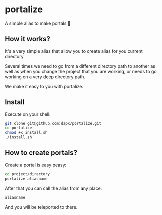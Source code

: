 # portalize

A simple alias to make portals 🧙

## How it works?

It's a very simple alias that allow you to create alias for you current directory.

Several times we need to go from a different directory path to another as well as when you change the project that you are working, or needs to go working on a very deep directory path.

We make it easy to you with portalize.

## Install

Execute on your shell:

```sh
git clone git@github.com:dapx/portalize.git
cd portalize
chmod +x install.sh
./install.sh
```

## How to create portals?

Create a portal is easy peasy:

```sh
cd project/directory
portalize aliasname
```

After that you can call the alias from any place:

```sh
aliasname
```

And you will be teleported to there.
